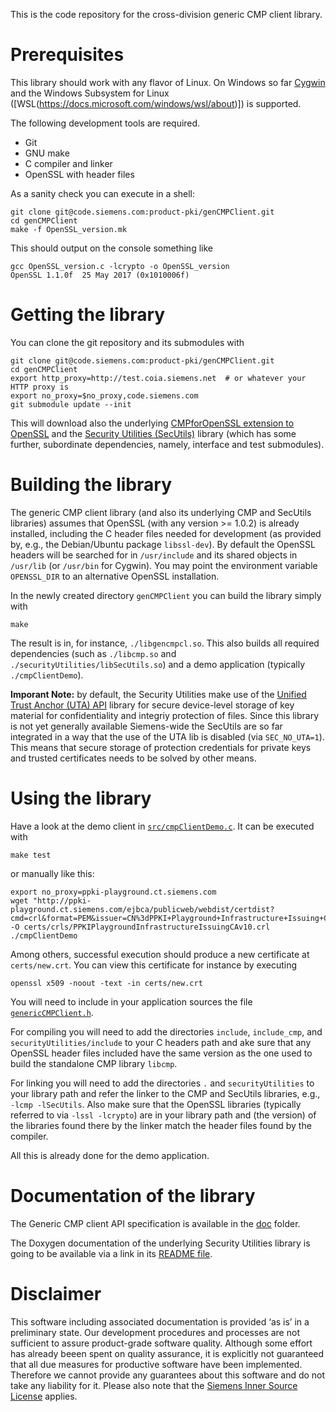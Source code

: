 This is the code repository for the cross-division generic CMP client library.


# Prerequisites

This library should work with any flavor of Linux.
On Windows so far [Cygwin](https://www.cygwin.com/) and the Windows Subsystem for Linux ([WSL(https://docs.microsoft.com/windows/wsl/about)]) is supported.

The following development tools are required.
* Git
* GNU make
* C compiler and linker
* OpenSSL with header files

As a sanity check you can execute in a shell:
```
git clone git@code.siemens.com:product-pki/genCMPClient.git
cd genCMPClient
make -f OpenSSL_version.mk
```

This should output on the console something like
```
gcc OpenSSL_version.c -lcrypto -o OpenSSL_version
OpenSSL 1.1.0f  25 May 2017 (0x1010006f)
```


# Getting the library

You can clone the git repository and its submodules with
```
git clone git@code.siemens.com:product-pki/genCMPClient.git
cd genCMPClient
export http_proxy=http://test.coia.siemens.net  # or whatever your HTTP proxy is
export no_proxy=$no_proxy,code.siemens.com
git submodule update --init
```

This will download also the underlying [CMPforOpenSSL extension to OpenSSL](https://github.com/mpeylo/cmpossl) and
the [Security Utilities (SecUtils)](https://code.siemens.com/mo_mm_linux_distribution/securityUtilities) library
(which has some further, subordinate dependencies, namely, interface and test submodules).


# Building the library

The generic CMP client library (and also its underlying CMP and SecUtils libraries) assumes that OpenSSL (with any version >= 1.0.2) is already installed,
including the C header files needed for development (as provided by, e.g., the Debian/Ubuntu package `libssl-dev`).
By default the OpenSSL headers will be searched for in `/usr/include` and its shared objects in `/usr/lib` (or `/usr/bin` for Cygwin).
You may point the environment variable `OPENSSL_DIR` to an alternative OpenSSL installation.

In the newly created directory `genCMPClient` you can build the library simply with
```
make
```

The result is in, for instance, `./libgencmpcl.so`.
This also builds all required dependencies (such as `./libcmp.so` and `./securityUtilities/libSecUtils.so`) and a demo application (typically `./cmpClientDemo`).

**Imporant Note:** by default, the Security Utilities make use of the [Unified Trust Anchor (UTA) API](https://code.siemens.com/hermann.seuschek/uta_api) library
for secure device-level storage of key material for confidentiality and integriy protection of files.
Since this library is not yet generally available Siemens-wide the SecUtils are so far integrated in a way that the use of the UTA lib is disabled (via `SEC_NO_UTA=1`).
This means that secure storage of protection credentials for private keys and trusted certificates needs to be solved by other means.


# Using the library

Have a look at the demo client in [`src/cmpClientDemo.c`](src/cmpClientDemo.c).
It can be executed with
```
make test
```

or manually like this:

```
export no_proxy=ppki-playground.ct.siemens.com
wget "http://ppki-playground.ct.siemens.com/ejbca/publicweb/webdist/certdist?cmd=crl&format=PEM&issuer=CN%3dPPKI+Playground+Infrastructure+Issuing+CA+v1.0%2cOU%3dCorporate+Technology%2cOU%3dFor+internal+test+purposes+only%2cO%3dSiemens%2cC%3dDE" -O certs/crls/PPKIPlaygroundInfrastructureIssuingCAv10.crl
./cmpClientDemo
```

Among others, successful execution should produce a new certificate at `certs/new.crt`.
You can view this certificate for instance by executing
```
openssl x509 -noout -text -in certs/new.crt
```

You will need to include in your application sources the file [`genericCMPClient.h`](include/genericCMPClient.h).

For compiling you will need to add the directories `include`, `include_cmp`, and `securityUtilities/include` to your C headers path and
ake sure that any OpenSSL header files included have the same version as the one used to build the standalone CMP library `libcmp`.

For linking you will need to add the directories `.` and `securityUtilities` to your library path and
refer the linker to the CMP and SecUtils libraries, e.g., `-lcmp -lSecUtils`.
Also make sure that the OpenSSL libraries (typically referred to via `-lssl -lcrypto`) are in your library path and
(the version) of the libraries found there by the linker match the header files found by the compiler.

All this is already done for the demo application.


# Documentation of the library

The Generic CMP client API specification is available in the [doc](doc/) folder.

The Doxygen documentation of the underlying Security Utilities library is going to be available
via a link in its [README file](https://code.siemens.com/mo_mm_linux_distribution/securityUtilities/blob/development/README.md).


# Disclaimer

This software including associated documentation is provided ‘as is’ in a preliminary state.
Our development procedures and processes are not sufficient to assure product-grade software quality.
Although some effort has already beeen spent on quality assurance,
it is explicitly not guaranteed that all due measures for productive software have been implemented.
Therefore we cannot provide any guarantees about this software and do not take any liability for it.
Please also note that the [Siemens Inner Source License](LICENSE) applies.

